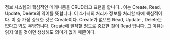 
정보 시스템의 핵심적인 메커니즘을 CRUD라고 표현을 합니다.. 이는 Create, Read, Update, Delete의 약어를 뜻합니다.
이 4가지의 처리가 정보를 처리할 때에 핵심적이다. 이 중 가장 중요한 것은 Create이다. Create가 없으면 Read, Update , Delete는 없다고 봐도 무방합니다.
Create에 필적할 정도로 중요한 것이 Read 입니다. 그 이유는 읽지 않을 것이면 생성해도 의미가 없기 때문이다.